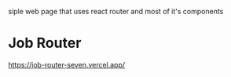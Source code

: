 siple web page that uses react router and most of it's components
# Job Router
https://job-router-seven.vercel.app/
